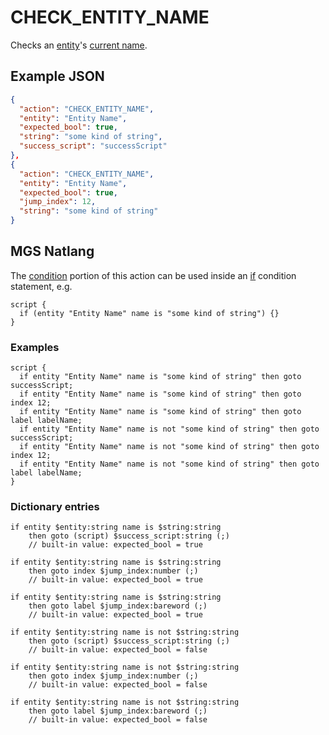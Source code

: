 # CHECK_ENTITY_NAME

Checks an [entity](../entities)'s [current name](../scripts/printing_current_values).

## Example JSON

```json
{
  "action": "CHECK_ENTITY_NAME",
  "entity": "Entity Name",
  "expected_bool": true,
  "string": "some kind of string",
  "success_script": "successScript"
},
{
  "action": "CHECK_ENTITY_NAME",
  "entity": "Entity Name",
  "expected_bool": true,
  "jump_index": 12,
  "string": "some kind of string"
}
```

## MGS Natlang

The [condition](../actions/conditional_gotos) portion of this action can be used inside an [if](../mgs/advanced_syntax/if_and_else) condition statement, e.g.

```mgs
script {
  if (entity "Entity Name" name is "some kind of string") {}
}
```

### Examples

```mgs
script {
  if entity "Entity Name" name is "some kind of string" then goto successScript;
  if entity "Entity Name" name is "some kind of string" then goto index 12;
  if entity "Entity Name" name is "some kind of string" then goto label labelName;
  if entity "Entity Name" name is not "some kind of string" then goto successScript;
  if entity "Entity Name" name is not "some kind of string" then goto index 12;
  if entity "Entity Name" name is not "some kind of string" then goto label labelName;
}
```

### Dictionary entries

```
if entity $entity:string name is $string:string
    then goto (script) $success_script:string (;)
	// built-in value: expected_bool = true

if entity $entity:string name is $string:string
    then goto index $jump_index:number (;)
	// built-in value: expected_bool = true

if entity $entity:string name is $string:string
    then goto label $jump_index:bareword (;)
	// built-in value: expected_bool = true

if entity $entity:string name is not $string:string
    then goto (script) $success_script:string (;)
	// built-in value: expected_bool = false

if entity $entity:string name is not $string:string
    then goto index $jump_index:number (;)
	// built-in value: expected_bool = false

if entity $entity:string name is not $string:string
    then goto label $jump_index:bareword (;)
	// built-in value: expected_bool = false
```
